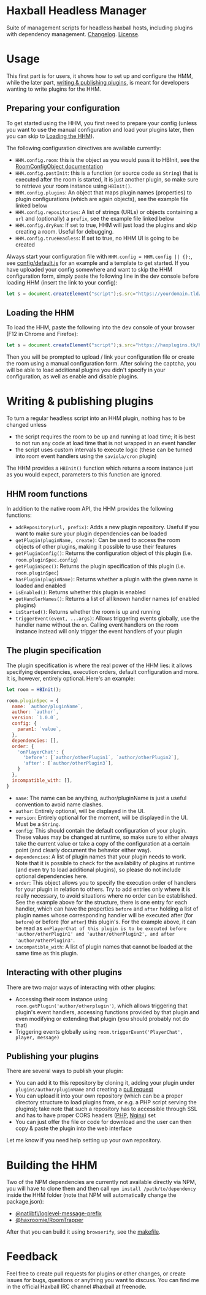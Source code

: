 # Haxball Headless Manager

Suite of management scripts for headless haxball hosts, including plugins with
dependency management. [Changelog](./CHANGELOG.md). [License](./LICENSE).

# Usage

This first part is for users, it shows how to set up and configure the HMM,
while the later part, [writing & publishing plugins](#writing), is meant for
developers wanting to write plugins for the HHM.

## Preparing your configuration

To get started using the HHM, you first need to prepare your config (unless you want
to use the manual configuration and load your plugins later, then you can skip
to [Loading the HHM](#loading)).


The following configuration directives are available currently:

* `HHM.config.room`: this is the object as you would pass it to HBInit, see the
    [RoomConfigObject documentation](https://github.com/haxball/haxball-issues/wiki/Headless-Host#roomconfigobject)
* `HHM.config.postInit`: this is a function (or source code as `String`) that is
    executed after the room is started, it is just another plugin, so make sure
    to retrieve your room instance using `HBInit()`.
* `HHM.config.plugins`: An object that maps plugin names (properties) to plugin
    configurations (which are again objects), see the example file linked below
* `HHM.config.repositories`: A list of strings (URLs) or objects containing a
    `url` and (optionally) a `prefix`, see the example file linked below
* `HHM.config.dryRun`: If set to true, HHM will just load the plugins and skip
    creating a room. Useful for debugging.
* `HHM.config.trueHeadless`: If set to true, no HHM UI is going to be created

Always start your configuration file with `HHM.config = HHM.config || {};`, see
[config/default.js](./config/default.js) for an example and a template to get
started. If you have uploaded your config somewhere and want to skip the HHM
configuration form, simply paste the following line in the dev console before
loading HHM (insert the link to your config):

```javascript
let s = document.createElement("script");s.src="https://yourdomain.tld/config.js";document.head.appendChild(s);
```

## <a name="loading"></a> Loading the HHM

To load the HHM, paste the following into the dev console of your browser (F12
in Chrome and Firefox):

```javascript
let s = document.createElement("script");s.src="https://haxplugins.tk/hhm.js";document.head.appendChild(s);
```

Then you will be prompted to upload / link your configuration file or create the
room using a manual configuration form. After solving the captcha, you will be
able to load additional plugins you didn't specify in your configuration, as
well as enable and disable plugins.


# <a name="writing"></a> Writing & publishing plugins

To turn a regular headless script into an HHM plugin, nothing has to be changed
unless

* the script requires the room to be up and running at load time; it is best to
    not run any code at load time that is not wrapped in an event handler
* the script uses custom intervals to execute logic (these can be turned into
    room event handlers using the `saviola/cron` plugin)
    
The HHM provides a `HBInit()` function which returns a room instance just as you
would expect, parameters to this function are ignored.


## HHM room functions

In addition to the native room API, the HHM provides the following functions:

* `addRepository(url, prefix)`: Adds a new plugin repository. Useful if you want
    to make sure your plugin dependencies can be loaded
* `getPlugin(pluginName, create)`: Can be used to access the room objects of
    other plugins, making it possible to use their features
* `getPluginConfig()`: Returns the configuration object of this plugin (i.e.
    `room.pluginSpec.config`)
* `getPluginSpec()`: Returns the plugin specification of this plugin (i.e.
    `room.pluginSpec`)
* `hasPlugin(pluginName)`: Returns whether a plugin with the given name is
    loaded and enabled
* `isEnabled()`: Returns whether this plugin is enabled
* `getHandlerNames()`: Returns a list of all known handler names (of enabled
    plugins)
* `isStarted()`: Returns whether the room is up and running
* `triggerEvent(event, ...args)`: Allows triggering events globally, use the
    handler name without the `on`. Calling event handlers on the room instance
    instead will only trigger the event handlers of your plugin

## The plugin specification

The plugin specification is where the real power of the HHM lies: it allows
specifying dependencies, execution orders, default configuration and more. It
is, however, entirely optional. Here's an example:

```javascript
let room = HBInit();

room.pluginSpec = {
  name: `author/pluginName`,
  author: `author`,
  version: `1.0.0`,
  config: {
    param1: `value`,
  },
  dependencies: [],
  order: {
    'onPlayerChat': {
      'before': [`author/otherPlugin1`, `author/otherPlugin2`],
      'after': [`author/otherPlugin3`],
    }
  },
  incompatible_with: [],
}
```

* `name`:  The name can be anything, author/pluginName is just a useful convention
    to avoid name clashes.
* `author`: Entirely optional, will be displayed in the UI.
* `version`: Entirely optional for the moment, will be displayed in the UI. Must
    be a `String`.
* `config`: This should contain the default configuration of your plugin. These
    values may be changed at runtime, so make sure to either always take the
    current value or take a copy of the configuration at a certain point (and
    clearly document the behavior either way).
* `dependencies`: A list of plugin names that your plugin needs to work. Note
    that it is possible to check for the availability of plugins at runtime
    (and even try to load additional plugins), so please do not include optional
    dependencies here.
* `order`: This object allows you to specify the execution order of handlers for
    your plugin in relation to others. Try to add entries only where it is
    really necessary, to avoid situations where no order can be established. See
    the example above for the structure, there is one entry for each handler,
    which can have the properties `before` and `after` holding a list of plugin
    names whose corresponding handler will be executed after (for `before`) or
    before (for `after`) this plugin's. For the example above, it can be read as
    `onPlayerChat of this plugin is to be executed before 'author/otherPlugin1'
    and 'author/otherPlugin2', and after 'author/otherPlugin3'`.
* `incompatible_with`: A list of plugin names that cannot be loaded at the same
    time as this plugin.
 

## Interacting with other plugins

There are two major ways of interacting with other plugins:

* Accessing their room instance using `room.getPlugin('author/otherplugin')`,
    which allows triggering that plugin's event handlers, accessing functions
    provided by that plugin and even modifying or extending that plugin (you
    should probably not do that)
* Triggering events globally using `room.triggerEvent('PlayerChat', player, message)`

## Publishing your plugins

There are several ways to publish your plugin:

* You can add it to this repository by cloning it, adding your plugin under
    `plugins/author/pluginName` and creating a
    [pull request](https://help.github.com/articles/creating-a-pull-request/)
* You can upload it into your own repository (which can be a proper directory
    structure to load plugins from, or e.g. a PHP script serving the plugins);
    take note that such a repository has to accessible through SSL and has to
    have proper CORS headers ([PHP](https://enable-cors.org/server_php.html),
    [Nginx](https://enable-cors.org/server_nginx.html)) set
* You can just offer the file or code for download and the user can then
    copy & paste the plugin into the web interface

Let me know if you need help setting up your own repository.

# Building the HHM

Two of the NPM dependencies are currently not available directly via NPM, you
will have to clone them and then call `npm install /path/to/dependency` inside
the HHM folder (note that NPM will automatically change the package.json):

* [@natlibfi/loglevel-message-prefix](https://github.com/NatLibFi/loglevel-message-prefix)
* [@haxroomie/RoomTrapper](https://github.com/saviola777/haxroomie-RoomTrapper)

After that you can build it using `browserify`, see the [makefile](./makefile).

# Feedback

Feel free to create pull requests for plugins or other changes, or create issues
for bugs, questions or anything you want to discuss. You can find me in the
official Haxball IRC channel #haxball at freenode.